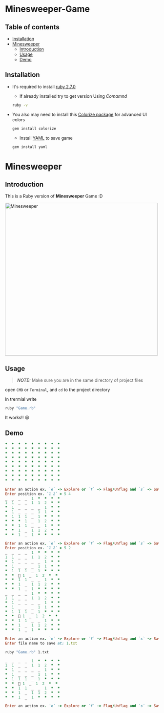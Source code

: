 # Minesweeper-Game

## Table of contents
* [Installation](#installation)
* [Minesweeper](#minesweeper)
    * [Introduction](#introduction)
    * [Usage](#usage)
    * [Demo](#demo)
    
## Installation
- It's required to install [ruby 2.7.0](https://www.ruby-lang.org/en/documentation/installation/)

    - If already installed try to get version Using *Comamnd* 
    ```bash 
    ruby -v
    ```
- You also may need to install this [Colorize package](https://github.com/fazibear/colorize) for advanced UI colors

    ```bash
    gem install colorize
    ```
    
    - Install [YAML](https://github.com/ruby/yaml) to save game
    ```bash
    gem install yaml
    ```
    
# Minesweeper

## Introduction
This is a Ruby version of **Minesweeper** Game :D

<img alt="Minesweeper" src="https://image.winudf.com/v2/image1/Y29tLmp1cmFqa3Vzbmllci5taW5lc3dlZXBlcl9zY3JlZW5fNF8xNTQ5MzEwMTY1XzAzNw/screen-4.jpg?fakeurl=1&type=.jpg" width="500">

## Usage 

> **_NOTE:_** Make sure you are in the same directory of project files

open `CMD` or `Terminal`, and `cd` to the project directory

In trermial write 

```bash
ruby "Game.rb"
```

It works!! :smiley:

## Demo 

```ruby
*  *  *  *  *  *  *  *  *  
*  *  *  *  *  *  *  *  *  
*  *  *  *  *  *  *  *  *  
*  *  *  *  *  *  *  *  *  
*  *  *  *  *  *  *  *  *  
*  *  *  *  *  *  *  *  *  
*  *  *  *  *  *  *  *  *  
*  *  *  *  *  *  *  *  *  
*  *  *  *  *  *  *  *  *  

Enter an action ex. `e` -> Explore or `f` -> Flag/Unflag and `s` -> Save > e
Enter position ex. `1 2` > 5 4
_  _  _  _  1  *  *  *  *  
1  1  _  _  1  1  2  *  *  
*  1  _  _  _  _  1  *  *  
*  1  _  _  _  1  1  *  *  
*  1  1  1  _  1  *  *  *  
*  *  *  1  _  1  2  *  *  
*  *  1  1  _  _  1  *  *  
*  *  1  _  1  1  2  *  *  
*  *  1  _  1  *  *  *  *  

Enter an action ex. `e` -> Explore or `f` -> Flag/Unflag and `s` -> Save > e
Enter position ex. `1 2` > 5 2
_  _  _  _  1  *  *  *  *  
1  1  _  _  1  1  2  *  *  
*  1  _  _  _  _  1  *  *  
*  1  _  _  _  1  1  *  *  
*  1  1  1  _  1  *  *  *  
*  *  🚩 1  _  1  2  *  *  
*  *  1  1  _  _  1  *  *  
*  *  1  _  1  1  2  *  *  
*  *  1  _  1  *  *  *  *  
_  _  _  _  1  *  *  *  *  
1  1  _  _  1  1  2  *  *  
*  1  _  _  _  _  1  *  *  
*  1  _  _  _  1  1  *  *  
*  1  1  1  _  1  *  *  *  
*  *  🚩 1  _  1  2  *  *  
*  *  1  1  _  _  1  *  *  
*  *  1  _  1  1  2  *  *  
*  *  1  _  1  *  *  *  *  

Enter an action ex. `e` -> Explore or `f` -> Flag/Unflag and `s` -> Save > s
Enter file name to save at: 1.txt
```
```bash
ruby "Game.rb" 1.txt
```
```ruby
_  _  _  _  1  *  *  *  *  
1  1  _  _  1  1  2  *  *  
*  1  _  _  _  _  1  *  *  
*  1  _  _  _  1  1  *  *  
*  1  1  1  _  1  *  *  *  
*  *  🚩 1  _  1  2  *  *  
*  *  1  1  _  _  1  *  *  
*  *  1  _  1  1  2  *  *  
*  *  1  _  1  *  *  *  *  

Enter an action ex. `e` -> Explore or `f` -> Flag/Unflag and `s` -> Save > 
```
